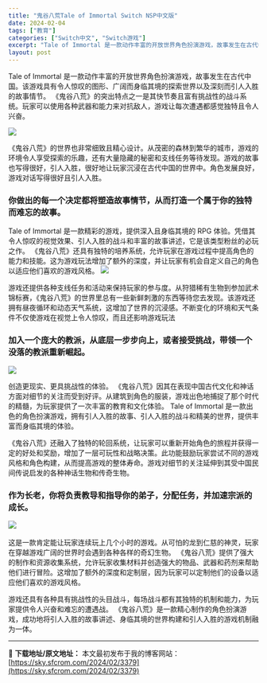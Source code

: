 ```yaml
---
title: "鬼谷八荒Tale of Immortal Switch NSP中文版"
date: 2024-02-04
tags: ["教育"]
categories: ["Switch中文", "Switch游戏"]
excerpt: "Tale of Immortal 是一款动作丰富的开放世界角色扮演游戏，故事发生在古代中国。该游戏具有令人惊叹的图形、广阔而身临其境的探索世界以及深刻而引人入胜的故事情节。 《鬼谷八荒》的突出特点之一是其快节奏且富有挑战性的战斗系统。玩家可以使用各种武器和能力来对抗敌人，游戏让每次遭遇都感觉独特且令&hellip;"
layout: post
---
```


Tale of Immortal 是一款动作丰富的开放世界角色扮演游戏，故事发生在古代中国。该游戏具有令人惊叹的图形、广阔而身临其境的探索世界以及深刻而引人入胜的故事情节。 《鬼谷八荒》的突出特点之一是其快节奏且富有挑战性的战斗系统。玩家可以使用各种武器和能力来对抗敌人，游戏让每次遭遇都感觉独特且令人兴奋。

<img class="rich_pages wxw-img" src="https://sky.sfcrom.com/wp-content/uploads/2024/02/20240204102558-2b636.jpeg" data-ratio="0.562" data-w="1000" data-type="jpeg" data-imgfileid="110005051" data-imgqrcoded="1" />

《鬼谷八荒》的世界也非常细致且精心设计。从茂密的森林到繁华的城市，游戏的环境令人享受探索的乐趣，还有大量隐藏的秘密和支线任务等待发现。游戏的故事也写得很好，引人入胜，很好地让玩家沉浸在古代中国的世界中。角色发展良好，游戏对话写得很好且引人入胜。
<h3>你做出的每一个决定都将塑造故事情节，从而打造一个属于你的独特而难忘的故事。</h3>
Tale of Immortal 是一款精彩的游戏，提供深入且身临其境的 RPG 体验。凭借其令人惊叹的视觉效果、引人入胜的战斗和丰富的故事讲述，它是该类型粉丝的必玩之作。 《鬼谷八荒》还具有独特的培养系统，允许玩家在游戏过程中提高角色的能力和技能。这为游戏玩法增加了额外的深度，并让玩家有机会自定义自己的角色以适应他们喜欢的游戏风格。

<img class="rich_pages wxw-img" src="https://sky.sfcrom.com/wp-content/uploads/2024/02/20240204102559-19bb2.jpeg" data-ratio="0.562" data-w="1000" data-type="jpeg" data-imgfileid="110005052" data-imgqrcoded="1" />

游戏还提供各种支线任务和活动来保持玩家的参与度。从狩猎稀有生物到参加武术锦标赛，《鬼谷八荒》的世界里总有一些新鲜刺激的东西等待您去发现。该游戏还拥有昼夜循环和动态天气系统，这增加了世界的沉浸感。不断变化的环境和天气条件不仅使游戏在视觉上令人惊叹，而且还影响游戏玩法
<h3>加入一个庞大的教派，从底层一步步向上，或者接受挑战，带领一个没落的教派重新崛起。</h3>
<img class="rich_pages wxw-img" src="https://sky.sfcrom.com/wp-content/uploads/2024/02/20240204102559-af9cd.jpeg" data-ratio="0.562" data-w="1000" data-type="jpeg" data-imgfileid="110005053" data-imgqrcoded="1" />

创造更现实、更具挑战性的体验。 《鬼谷八荒》因其在表现中国古代文化和神话方面对细节的关注而受到好评。从建筑到角色的服装，游戏出色地捕捉了那个时代的精髓，为玩家提供了一次丰富的教育和文化体验。 Tale of Immortal 是一款出色的角色扮演游戏，拥有引人入胜的故事、引人入胜的战斗和精美的世界，提供丰富而身临其境的体验。

《鬼谷八荒》还融入了独特的轮回系统，让玩家可以重新开始角色的旅程并获得一定的好处和奖励，增加了一层可玩性和战略决策。此功能鼓励玩家尝试不同的游戏风格和角色构建，从而提高游戏的整体寿命。游戏对细节的关注延伸到其受中国民间传说启发的各种神话生物和传奇生物。
<h3>作为长老，你将负责教导和指导你的弟子，分配任务，并加速宗派的成长。</h3>
​<img class="rich_pages wxw-img" src="https://sky.sfcrom.com/wp-content/uploads/2024/02/20240204102559-7813a.jpeg" data-ratio="0.562" data-w="1000" data-imgqrcoded="1" data-type="jpeg" data-imgfileid="110005054" />

这是一款肯定能让玩家连续玩上几个小时的游戏。从可怕的龙到仁慈的神灵，玩家在穿越游戏广阔的世界时会遇到各种各样的奇幻生物。 《鬼谷八荒》提供了强大的制作和资源收集系统，允许玩家收集材料并创造强大的物品、武器和药剂来帮助他们进行冒险。这增加了额外的深度和定制层，因为玩家可以定制他们的设备以适应他们喜欢的游戏风格。

游戏还具有各种具有挑战性的头目战斗，每场战斗都有其独特的机制和能力，为玩家提供令人兴奋和难忘的遭遇战。 《鬼谷八荒》是一款精心制作的角色扮演游戏，成功地将引人入胜的故事讲述、身临其境的世界构建和引人入胜的游戏机制融为一体。

---
📖 **下载地址/原文地址：** 本文最初发布于我的博客网站：[https://sky.sfcrom.com/2024/02/3379](https://sky.sfcrom.com/2024/02/3379)
